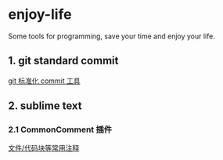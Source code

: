 # enjoy-life
Some tools for programming, save your time and enjoy your life.

## 1. git standard commit

[git 标准化 commit 工具](./git/git_std_commit.md)

## 2. sublime text

### 2.1 CommonComment 插件
[文件/代码块等常用注释](./sublime_text/CommonComment/README.md)
